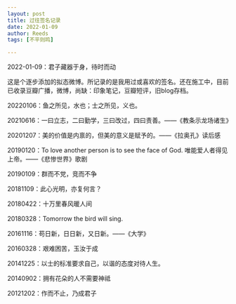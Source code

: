 ```yaml
---
layout: post
title: 过往签名记录
date: 2022-01-09
author: Reeds
tags: [不平则鸣]

---
```


2022-01-09：君子藏器于身，待时而动

<!--- more ---> 

这是个逐步添加的拟态微博。所记录的是我用过或喜欢的签名。还在施工中，目前已收录豆瓣广播，微博，尚缺：印象笔记，豆瓣短评，旧blog存档。

20220106：鱼之所见，水也；士之所见，义也。

20210616：一曰立志，二曰勤学，三曰改过，四曰责善。——《教条示龙场诸生》

20201207：美的价值是内禀的，但美的意义是赋予的。——《拉奥孔》读后感

20190120：To love another person is to see the face of God. 唯能爱人者得见上帝。——《悲惨世界》歌剧

20190109：群而不党，竞而不争

20181109：此心光明，亦复何言？

20180422：十万里春风暖人间

20180328：Tomorrow the bird will sing.

20161116：苟日新，日日新，又日新。——《大学》

20160328：艰难困苦，玉汝于成

20141225：以士的标准要求自己，以谐的态度对待人生。

20140902：拥有花朵的人不需要神祗

20121202：作而不止，乃成君子



